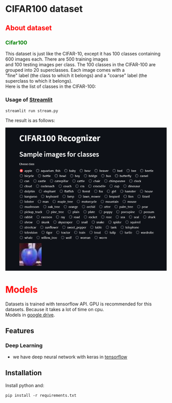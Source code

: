 # CIFAR100 dataset

## <span style="color:red">About dataset</span>

### <span style="color:green">Cifar100</span>

This dataset is just like the CIFAR-10, except it has 100 classes containing 600 images each. There are 500 training images<br>
and 100 testing images per class. The 100 classes in the CIFAR-100 are grouped into 20 superclasses. Each image comes with a<br>
"fine" label (the class to which it belongs) and a "coarse" label (the superclass to which it belongs).<br>
Here is the list of classes in the CIFAR-100:

### Usage of [Streamlit](https://github.com/streamlit/streamlit.git)

```
streamlit run stream.py
```

The result is as follows:

<a><img src="images/stream2.png"/></a>

# <span style="color:red">Models</span>

Datasets is trained with tensorflow API. GPU is recommended for this datasets. Because it takes a lot of time on cpu.<br>
Models in [google drive](https://drive.google.com/drive/folders/10L17l5w_5FTeBU-Q4Ezh6Hs_zITtCKW7?usp=sharing).

## Features

### Deep Learning

- we have deep neural network with keras in [tensorflow](https://github.com/tensorflow/tensorflow.git)

## Installation

Install python and:

```
pip install -r requirements.txt
```
